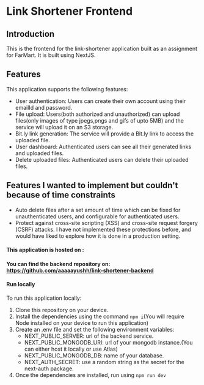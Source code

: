 # Link Shortener Frontend

## Introduction

This is the frontend for the link-shortener application built as an assignment for FarMart. It is built using NextJS.

## Features

This application supports the following features:

- User authentication: Users can create their own account using their emailId and password.
- File upload: Users(both authorized and unauthorized) can upload files(only images of type jpegs,pngs and gifs of upto 5MB) and the service will upload it on an S3 storage.
- Bit.ly link generation: The service will provide a Bit.ly link to access the uploaded file.
- User dashboard: Authenticated users can see all their generated links and uploaded files.
- Delete uploaded files: Authenticated users can delete their uploaded files.

## Features I wanted to implement but couldn't because of time constraints

- Auto delete files after a set amount of time which can be fixed for unauthenticated users, and configurable for authenticated users.
- Protect against cross-site scripting (XSS) and cross-site request forgery (CSRF) attacks. I have not implemented these protections before, and would have liked to explore how it is done in a production setting.

#### This application is hosted on :

#### You can find the backend repository on: https://github.com/aaaaayushh/link-shortener-backend

#### Run locally

To run this application locally:

1. Clone this repository on your device.
2. Install the dependencies using the command `npm i`(You will require Node installed on your device to run this application)
3. Create an .env file and set the following environment variables:
   - NEXT_PUBLIC_SERVER: url of the backend service.
   - NEXT_PUBLIC_MONGODB_URI: url of your mongodb instance.(You can either host it locally or use Atlas)
   - NEXT_PUBLIC_MONGODB_DB: name of your database.
   - NEXT_AUTH_SECRET: use a random string as the secret for the next-auth package.
4. Once the dependencies are installed, run using `npm run dev`
